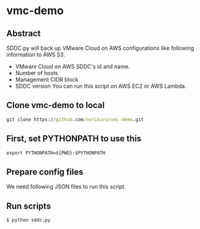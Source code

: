 # vmc-demo

## Abstract
SDDC.py will back up VMware Cloud on AWS configurations like following information to AWS S3.
* VMware Cloud on AWS SDDC's id and name.
* Number of hosts
* Management CIDR block
* SDDC version
You can run this script on AWS EC2 or AWS Lambda.


## Clone vmc-demo to local

```cmd
git clone https://github.com/norikuro/vmc-demo.git
```

## First, set PYTHONPATH to use this  
```cmd
export PYTHONPATH=${PWD}:$PYTHONPATH
```

## Prepare config files
We need following JSON files to run this script.

## Run scripts

```cmd
$ python sddc.py
```

